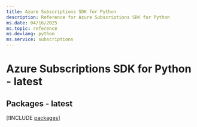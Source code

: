 ```yaml
---
title: Azure Subscriptions SDK for Python
description: Reference for Azure Subscriptions SDK for Python
ms.date: 04/16/2025
ms.topic: reference
ms.devlang: python
ms.service: subscriptions
---
```

# Azure Subscriptions SDK for Python - latest
## Packages - latest
[!INCLUDE [packages](subscriptions-index.md)]